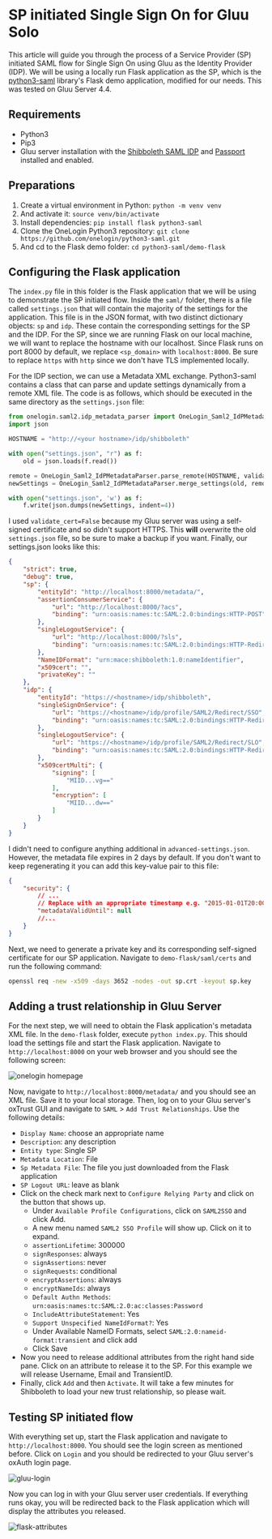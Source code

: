 # SP initiated Single Sign On for Gluu Solo

This article will guide you through the process of a Service Provider (SP) initiated SAML flow for Single Sign On using Gluu as the Identity Provider (IDP). We will be using a locally run Flask application as the SP, which is the [python3-saml](https://github.com/onelogin/python3-saml) library's Flask demo application, modified for our needs. This was tested on Gluu Server 4.4.

## Requirements
- Python3
- Pip3
- Gluu server installation with the [Shibboleth SAML IDP](https://gluu.org/docs/gluu-server/operation/faq/#adding-passportjs-andor-shibboleth-idp-post-installation) and [Passport](https://gluu.org/docs/gluu-server/authn-guide/inbound-saml-passport/#enable-passport) installed and enabled.

## Preparations
1. Create a virtual environment in Python: `python -m venv venv`
2. And activate it: `source venv/bin/activate`
3. Install dependencies: `pip install flask python3-saml`
3. Clone the OneLogin Python3 repository: `git clone https://github.com/onelogin/python3-saml.git`
4. And cd to the Flask demo folder: `cd python3-saml/demo-flask`

## Configuring the Flask application
The `index.py` file in this folder is the Flask application that we will be using to demonstrate the SP initiated flow. Inside the `saml/` folder, there is a file called `settings.json` that will contain the majority of the settings for the application. This file is in the JSON format, with two distinct dictionary objects: `sp` and `idp`. These contain the corresponding settings for the SP and the IDP. For the SP, since we are running Flask on our local machine, we will want to replace the hostname with our localhost. Since Flask runs on port 8000 by default, we replace `<sp_domain>` with `localhost:8000`. Be sure to replace `https` with `http` since we don't have TLS implemented locally. 


For the IDP section, we can use a Metadata XML exchange. Python3-saml contains a class that can parse and update settings dynamically from a remote XML file. The code is as follows, which should be executed in the same directory as the `settings.json` file:

```python
from onelogin.saml2.idp_metadata_parser import OneLogin_Saml2_IdPMetadataParser
import json

HOSTNAME = "http://<your hostname>/idp/shibboleth"

with open("settings.json", "r") as f:
    old = json.loads(f.read())

remote = OneLogin_Saml2_IdPMetadataParser.parse_remote(HOSTNAME, validate_cert=False)
newSettings = OneLogin_Saml2_IdPMetadataParser.merge_settings(old, remote)

with open("settings.json", 'w') as f:
    f.write(json.dumps(newSettings, indent=4))
```
I used `validate_cert=False` because my Gluu server was using a self-signed certificate and so didn't support HTTPS. This **will** overwrite the old `settings.json` file, so be sure to make a backup if you want. Finally, our settings.json looks like this:

```json
{
    "strict": true,
    "debug": true,
    "sp": {
        "entityId": "http://localhost:8000/metadata/",
        "assertionConsumerService": {
            "url": "http://localhost:8000/?acs",
            "binding": "urn:oasis:names:tc:SAML:2.0:bindings:HTTP-POST"
        },
        "singleLogoutService": {
            "url": "http://localhost:8000/?sls",
            "binding": "urn:oasis:names:tc:SAML:2.0:bindings:HTTP-Redirect"
        },
        "NameIDFormat": "urn:mace:shibboleth:1.0:nameIdentifier",
        "x509cert": "",
        "privateKey": ""
    },
    "idp": {
        "entityId": "https://<hostname>/idp/shibboleth",
        "singleSignOnService": {
            "url": "https://<hostname>/idp/profile/SAML2/Redirect/SSO",
            "binding": "urn:oasis:names:tc:SAML:2.0:bindings:HTTP-Redirect"
        },
        "singleLogoutService": {
            "url": "https://<hostname>/idp/profile/SAML2/Redirect/SLO",
            "binding": "urn:oasis:names:tc:SAML:2.0:bindings:HTTP-Redirect"
        },
        "x509certMulti": {
            "signing": [
                "MIID...vg=="
            ],
            "encryption": [
                "MIID...dw=="
            ]
        }
    }
}
```

I didn't need to configure anything additional in `advanced-settings.json`. However, the metadata file expires in 2 days by default. If you don't want to keep regenerating it you can add this key-value pair to this file:

```json
{
    "security": {
        // ...
        // Replace with an appropriate timestamp e.g. "2015-01-01T20:00:00Z"
        "metadataValidUntil": null
        //...
    }
}

```

Next, we need to generate a private key and its corresponding self-signed certificate for our SP application. Navigate to `demo-flask/saml/certs` and run the following command:
```bash
openssl req -new -x509 -days 3652 -nodes -out sp.crt -keyout sp.key
```

## Adding a trust relationship in Gluu Server
For the next step, we will need to obtain the Flask application's metadata XML file. In the `demo-flask` folder, execute `python index.py`. This should load the settings file and start the Flask application. Navigate to `http://localhost:8000` on your web browser and you should see the following screen:

![onelogin homepage]()

Now, navigate to `http://localhost:8000/metadata/` and you should see an XML file. Save it to your local storage. Then, log on to your Gluu server's oxTrust GUI and navigate to `SAML` > `Add Trust Relationships`. Use the following details:

- `Display Name`: choose an appropriate name
- `Description`: any description
- `Entity type`: Single SP
- `Metadata Location`: File
- `Sp Metadata File`: The file you just downloaded from the Flask application
- `SP Logout URL`: leave as blank
- Click on the check mark next to `Configure Relying Party` and click on the button that shows up.
    - Under `Available Profile Configurations`, click on `SAML2SSO` and click Add.
    - A new menu named `SAML2 SSO Profile` will show up. Click on it to expand.
    - `assertionLifetime`: 300000
    - `signResponses`: always
    - `signAssertions`: never
    - `signRequests`: conditional
    - `encryptAssertions`: always
    - `encryptNameIds`: always
    - `Default Authn Methods`: `urn:oasis:names:tc:SAML:2.0:ac:classes:Password`
    - `IncludeAttributeStatement`: Yes
    - `Support Unspecified NameIdFormat?`: Yes
    - Under Available NameID Formats, select `SAML:2.0:nameid-format:transient` and click add
    - Click Save
- Now you need to release additional attributes from the right hand side pane. Click on an attribute to release it to the SP. For this example we will release Username, Email and TransientID. 
- Finally, click `Add` and then `Activate`. It will take a few minutes for Shibboleth to load your new trust relationship, so please wait.


## Testing SP initiated flow
With everything set up, start the Flask application and navigate to `http://localhost:8000`. You should see the login screen as mentioned before. Click on `Login` and you should be redirected to your Gluu server's oxAuth login page.

![gluu-login]()

Now you can log in with your Gluu server user credentials. If everything runs okay, you will be redirected back to the Flask application which will display the attributes you released.

![flask-attributes]()